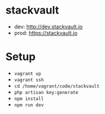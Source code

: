 # stackvault

- dev: http://dev.stackvault.io
- prod: https://stackvault.io

# Setup
* `vagrant up`
* `vagrant ssh`
* `cd /home/vagrant/code/stackvault`
* `php artisan key:generate`
* `npm install`
* `npm run dev`
